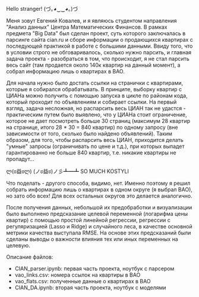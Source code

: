 Hello stranger! (づ｡◕‿‿◕｡)づ

Меня зовут Евгений Ковалев, и я являюсь студентом направления "Анализ данных" Центра Математических Финансов. В рамках предмета "Big Data" был сделан проект, суть которого заключалась в парсинге сайта cian.ru и сборе информации о продающихся квартирах с последующей практикой в работе с большими данными. Ввиду того, что в условии строго не обговаривалось, сколько нужно парсить, и главная задача проекта - разобраться в том, что происходит, я не стал парсить весь сайт (там продается около 140к квартир на данный момент), а собрал информацию лишь о квартирах в ВАО.

Для начала нужно было достать ссылки на странички с квартирами, которые я собирался обрабатывать. В принципе, выборку квартир с ЦИАНа можно получить с помощью запуска в цикле по районам кода, который проходит по объявлениям и собирает ссылки. На первый взгляд, задача несложная, но распарсить весь ЦИАН так не удастся - практическим путем было выявлено, что у ЦИАНа стоит ограничение, которое не дает посмотреть больше 30 страниц (максимум 28 квартир на странице, итого 28 * 30 = 840 квартир) по одному запросу (вне зависимости от того, сколько было найдено объявлений). Таким образом, для того, чтобы распарсить весь ЦИАН, приходится делать "умные" запросы (ограничивать по цене и т.д.), при которых выпадет гарантированно не больше 840 квартир, т.е. никакие квартиры не пропадут...

ლ(ಠ益ಠლ) (ノಠ益ಠ)ノ彡┻━┻ SO MUCH KOSTYLI

Что поделать - другого способа, видимо, нет. Именно поэтому я решил собрать информацию лишь о квартирах в одном округе (я выбрал ВАО), но зато обо всех! Для всех остальных округов это делается аналогично.

После получения данных, небольшой их предобработки и визуализации было выполнено предсказание целевой переменной (логарифма цены квартир) с помощью простой линейной регрессии, регрессии с регуляризацией (Lasso и Ridge) и случайного леса, в качестве основной метрики качества выступала RMSE. На основе этих предсказаний были сделаны выводы о важности влияния тех или иных переменных на целевую.

Описание файлов:

- CIAN_parser.ipynb: первая часть проекта, ноутбук с парсером
- vao_links.csv: номера ссылок на квартиры в ВАО
- vao_flats.csv: полученные данные о квартирах в ВАО
- CIAN_DA.ipynb: вторая часть проекта, ноутбук с моделями
